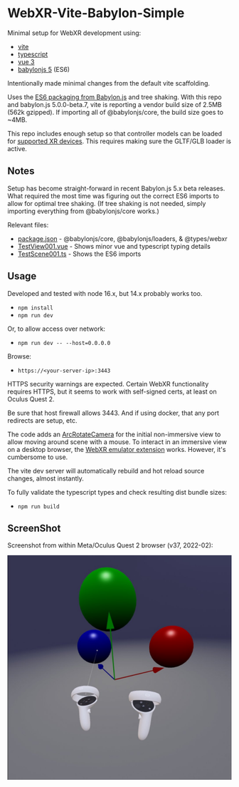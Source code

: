 # WebXR-Vite-Babylon-Simple

Minimal setup for WebXR development using:

* [vite](https://vitejs.dev/)
* [typescript](https://www.typescriptlang.org/)
* [vue 3](https://vuejs.org/)
* [babylonjs 5](https://www.babylonjs.com/) (ES6)

Intentionally made minimal changes from the default vite scaffolding.

Uses the [ES6 packaging from Babylon.js](https://doc.babylonjs.com/divingDeeper/developWithBjs/treeShaking) and tree
shaking. With this repo and babylon.js 5.0.0-beta.7, vite is reporting a vendor build size of 2.5MB (562k gzipped). If
importing all of @babylonjs/core, the build size goes to ~4MB.

This repo includes enough setup so that controller models can be loaded
for [supported XR devices](https://github.com/immersive-web/webxr-input-profiles). This requires making sure the
GLTF/GLB loader is active.

## Notes

Setup has become straight-forward in recent Babylon.js 5.x beta releases. What required the most time was figuring out
the correct ES6 imports to allow for optimal tree shaking. (If tree shaking is not needed, simply importing everything
from @babylonjs/core works.)

Relevant files:

* [package.json](package.json) - @babylonjs/core, @babylonjs/loaders, & @types/webxr
* [TestView001.vue](src\components\TestView001.vue) - Shows minor vue and typescript typing details
* [TestScene001.ts](src\js\TestScene001.ts) - Shows the ES6 imports

## Usage

Developed and tested with node 16.x, but 14.x probably works too.

- `npm install`
- `npm run dev`

Or, to allow access over network:

- `npm run dev -- --host=0.0.0.0`

Browse:

- `https://<your-server-ip>:3443`

HTTPS security warnings are expected. Certain WebXR functionality requires HTTPS, but it seems to work with self-signed
certs, at least on Oculus Quest 2.

Be sure that host firewall allows 3443. And if using docker, that any port redirects are setup, etc.

The code adds an [ArcRotateCamera](https://doc.babylonjs.com/typedoc/classes/babylon.arcrotatecamera) for the initial
non-immersive view to allow moving around scene with a mouse. To interact in an immersive view on a desktop browser, the
[WebXR emulator extension](https://github.com/MozillaReality/WebXR-emulator-extension) works. However, it's cumbersome
to use.

The vite dev server will automatically rebuild and hot reload source changes, almost instantly.

To fully validate the typescript types and check resulting dist bundle sizes:

- `npm run build`

## ScreenShot

Screenshot from within Meta/Oculus Quest 2 browser (v37, 2022-02):

![screenshot](docs/screenshot1.jpg)
